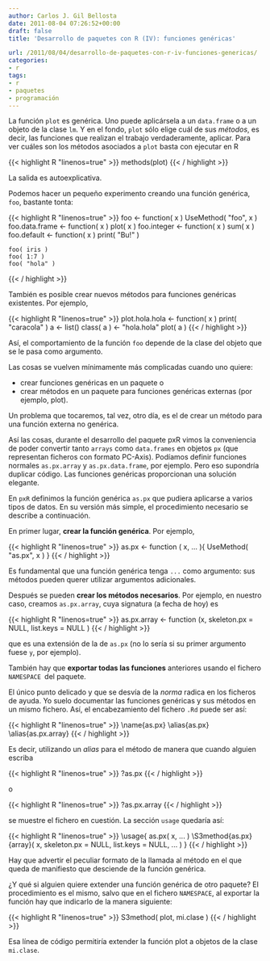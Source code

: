 ```yaml
---
author: Carlos J. Gil Bellosta
date: 2011-08-04 07:26:52+00:00
draft: false
title: 'Desarrollo de paquetes con R (IV): funciones genéricas'

url: /2011/08/04/desarrollo-de-paquetes-con-r-iv-funciones-genericas/
categories:
- r
tags:
- r
- paquetes
- programación
---
```


La función `plot` es genérica. Uno puede aplicársela a un `data.frame` o a un objeto de la clase `lm`. Y en el fondo, `plot` sólo elige cuál de sus _métodos_, es decir, las funciones que realizan el trabajo verdaderamente, aplicar. Para ver cuáles son los métodos asociados a `plot` basta con ejecutar en R







{{< highlight R "linenos=true" >}}
methods(plot)
{{< / highlight >}}







La salida es autoexplicativa.

Podemos hacer un pequeño experimento creando una función genérica, `foo`, bastante tonta:







{{< highlight R "linenos=true" >}}
    foo <- function( x ) UseMethod( "foo", x )
    foo.data.frame <- function( x ) plot( x )
    foo.integer <- function( x ) sum( x )
    foo.default <- function( x ) print( "Bu!" )

    foo( iris )
    foo( 1:7 )
    foo( "hola" )
{{< / highlight >}}







También es posible crear nuevos métodos para funciones genéricas existentes. Por ejemplo,







{{< highlight R "linenos=true" >}}
plot.hola.hola <- function( x ) print( "caracola" )
a <- list()
class( a ) <- "hola.hola"
plot( a )
{{< / highlight >}}







Así, el comportamiento de la función `foo` depende de la clase del objeto que se le pasa como argumento.

Las cosas se vuelven mínimamente más complicadas cuando uno quiere:



* crear funciones genéricas en un paquete o
* crear métodos en un paquete para funciones genéricas externas (por ejemplo, plot).

Un problema que tocaremos, tal vez, otro día, es el de crear un método para una función externa no genérica.

Así las cosas, durante el desarrollo del paquete pxR vimos la conveniencia de poder convertir tanto `arrays` como `data.frames` en objetos `px` (que representan ficheros con formato PC-Axis). Podíamos definir funciones normales `as.px.array` y `as.px.data.frame`, por ejemplo. Pero eso supondría duplicar código. Las funciones genéricas proporcionan una solución elegante.

En `pxR` definimos la función genérica `as.px` que pudiera aplicarse a varios tipos de datos. En su versión más simple, el procedimiento necesario se describe a continuación.

En primer lugar, **crear la función genérica**. Por ejemplo,







{{< highlight R "linenos=true" >}}
as.px <- function ( x, ... ){
    UseMethod( "as.px", x )
}
{{< / highlight >}}







Es fundamental que una función genérica tenga `...` como argumento: sus métodos pueden querer utilizar argumentos adicionales.

Después se pueden **crear los métodos necesarios**. Por ejemplo, en nuestro caso, creamos `as.px.array`, cuya signatura (a fecha de hoy) es







{{< highlight R "linenos=true" >}}
as.px.array  <- function (x, skeleton.px = NULL, list.keys = NULL  )
{{< / highlight >}}







que es una extensión de la de `as.px` (no lo sería si su primer argumento fuese `y`, por ejemplo).

También hay que **exportar todas las funciones** anteriores usando el fichero `NAMESPACE `del paquete.

El único punto delicado y que se desvía de la _norma_ radica en los ficheros de ayuda. Yo suelo documentar las funciones genéricas y sus métodos en un mismo fichero. Así, el encabezamiento del fichero `.Rd` puede ser así:









{{< highlight R "linenos=true" >}}
\name{as.px}
\alias{as.px}
\alias{as.px.array}
{{< / highlight >}}



Es decir, utilizando un _alias_ para el método de manera que cuando alguien escriba







{{< highlight R "linenos=true" >}}
?as.px
{{< / highlight >}}







o







{{< highlight R "linenos=true" >}}
?as.px.array
{{< / highlight >}}







se muestre el fichero en cuestión. La sección `usage` quedaría así:







{{< highlight R "linenos=true" >}}
\usage{
as.px( x, ... )
\S3method{as.px}{array}( x, skeleton.px = NULL, list.keys = NULL, ...  )
}
{{< / highlight >}}







Hay que advertir el peculiar formato de la llamada al método en el que queda de manifiesto que desciende de la función genérica.

¿Y qué si alguien quiere extender una función genérica de otro paquete? El procedimiento es el mismo, salvo que en el fichero `NAMESPACE`, al exportar la función hay que indicarlo de la manera siguiente:







{{< highlight R "linenos=true" >}}
S3method( plot, mi.clase )
{{< / highlight >}}







Esa línea de código permitiría extender la función plot a objetos de la clase `mi.clase`.
